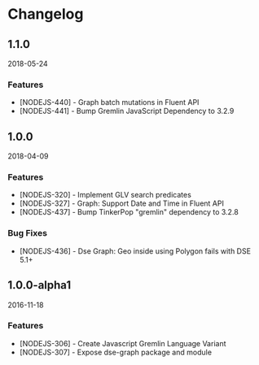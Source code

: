 # Changelog

## 1.1.0

2018-05-24

### Features

- [NODEJS-440] - Graph batch mutations in Fluent API
- [NODEJS-441] - Bump Gremlin JavaScript Dependency to 3.2.9

## 1.0.0

2018-04-09

### Features

- [NODEJS-320] - Implement GLV search predicates
- [NODEJS-327] - Graph: Support Date and Time in Fluent API
- [NODEJS-437] - Bump TinkerPop "gremlin" dependency to 3.2.8

### Bug Fixes

- [NODEJS-436] - Dse Graph: Geo inside using Polygon fails with DSE 5.1+

## 1.0.0-alpha1

2016-11-18

### Features

- [NODEJS-306] - Create Javascript Gremlin Language Variant
- [NODEJS-307] - Expose dse-graph package and module